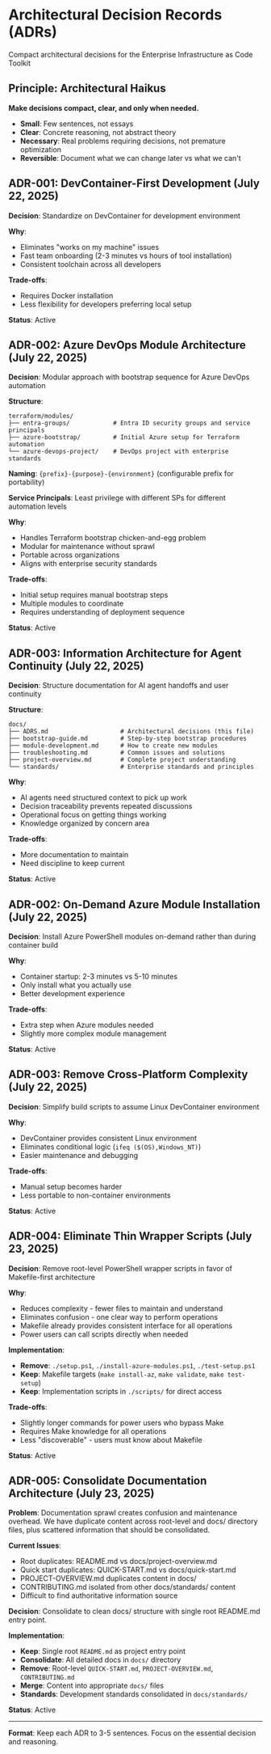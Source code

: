 # Architectural Decision Records (ADRs)

Compact architectural decisions for the Enterprise Infrastructure as Code Toolkit

## Principle: Architectural Haikus

**Make decisions compact, clear, and only when needed.**

- **Small**: Few sentences, not essays
- **Clear**: Concrete reasoning, not abstract theory  
- **Necessary**: Real problems requiring decisions, not premature optimization
- **Reversible**: Document what we can change later vs what we can't

## ADR-001: DevContainer-First Development (July 22, 2025)

**Decision**: Standardize on DevContainer for development environment

**Why**:

- Eliminates "works on my machine" issues
- Fast team onboarding (2-3 minutes vs hours of tool installation)
- Consistent toolchain across all developers

**Trade-offs**:

- Requires Docker installation
- Less flexibility for developers preferring local setup

**Status**: Active

## ADR-002: Azure DevOps Module Architecture (July 22, 2025)

**Decision**: Modular approach with bootstrap sequence for Azure DevOps automation

**Structure**:

```text
terraform/modules/
├── entra-groups/            # Entra ID security groups and service principals
├── azure-bootstrap/         # Initial Azure setup for Terraform automation  
└── azure-devops-project/    # DevOps project with enterprise standards
```

**Naming**: `{prefix}-{purpose}-{environment}` (configurable prefix for portability)

**Service Principals**: Least privilege with different SPs for different automation levels

**Why**:

- Handles Terraform bootstrap chicken-and-egg problem
- Modular for maintenance without sprawl
- Portable across organizations
- Aligns with enterprise security standards

**Trade-offs**:

- Initial setup requires manual bootstrap steps
- Multiple modules to coordinate
- Requires understanding of deployment sequence

**Status**: Active

## ADR-003: Information Architecture for Agent Continuity (July 22, 2025)

**Decision**: Structure documentation for AI agent handoffs and user continuity

**Structure**:

```text
docs/
├── ADRS.md                    # Architectural decisions (this file)
├── bootstrap-guide.md         # Step-by-step bootstrap procedures
├── module-development.md      # How to create new modules
├── troubleshooting.md         # Common issues and solutions
├── project-overview.md        # Complete project understanding
└── standards/                 # Enterprise standards and principles
```

**Why**:

- AI agents need structured context to pick up work
- Decision traceability prevents repeated discussions
- Operational focus on getting things working
- Knowledge organized by concern area

**Trade-offs**:

- More documentation to maintain
- Need discipline to keep current

**Status**: Active

## ADR-002: On-Demand Azure Module Installation (July 22, 2025)

**Decision**: Install Azure PowerShell modules on-demand rather than during container build

**Why**:

- Container startup: 2-3 minutes vs 5-10 minutes
- Only install what you actually use
- Better development experience

**Trade-offs**:

- Extra step when Azure modules needed
- Slightly more complex module management

**Status**: Active

## ADR-003: Remove Cross-Platform Complexity (July 22, 2025)

**Decision**: Simplify build scripts to assume Linux DevContainer environment

**Why**:

- DevContainer provides consistent Linux environment
- Eliminates conditional logic (`ifeq ($(OS),Windows_NT)`)
- Easier maintenance and debugging

**Trade-offs**:

- Manual setup becomes harder
- Less portable to non-container environments

**Status**: Active

## ADR-004: Eliminate Thin Wrapper Scripts (July 23, 2025)

**Decision**: Remove root-level PowerShell wrapper scripts in favor of Makefile-first architecture

**Why**:

- Reduces complexity - fewer files to maintain and understand
- Eliminates confusion - one clear way to perform operations
- Makefile already provides consistent interface for all operations
- Power users can call scripts directly when needed

**Implementation**:

- **Remove**: `./setup.ps1`, `./install-azure-modules.ps1`, `./test-setup.ps1`
- **Keep**: Makefile targets (`make install-az`, `make validate`, `make test-setup`)
- **Keep**: Implementation scripts in `./scripts/` for direct access

**Trade-offs**:

- Slightly longer commands for power users who bypass Make
- Requires Make knowledge for all operations
- Less "discoverable" - users must know about Makefile

**Status**: Active

## ADR-005: Consolidate Documentation Architecture (July 23, 2025)

**Problem**: Documentation sprawl creates confusion and maintenance overhead. We have duplicate
content across root-level and docs/ directory files, plus scattered information that should be
consolidated.

**Current Issues**:

- Root duplicates: README.md vs docs/project-overview.md
- Quick start duplicates: QUICK-START.md vs docs/quick-start.md  
- PROJECT-OVERVIEW.md duplicates content in docs/
- CONTRIBUTING.md isolated from other docs/standards/ content
- Difficult to find authoritative information source

**Decision**: Consolidate to clean docs/ structure with single root README.md entry point.

**Implementation**:

- **Keep**: Single root `README.md` as project entry point
- **Consolidate**: All detailed docs in `docs/` directory
- **Remove**: Root-level `QUICK-START.md`, `PROJECT-OVERVIEW.md`, `CONTRIBUTING.md`
- **Merge**: Content into appropriate `docs/` files
- **Standards**: Development standards consolidated in `docs/standards/`

**Status**: Active

---

**Format**: Keep each ADR to 3-5 sentences. Focus on the essential decision and reasoning.
